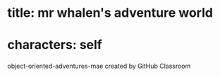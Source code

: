 # title: mr whalen's adventure world
# characters: self
### 
object-oriented-adventures-mae created by GitHub Classroom

